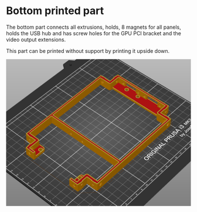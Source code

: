 # Bottom printed part

The bottom part connects all extrusions, holds, 8 magnets for all panels, holds the USB hub and has screw holes for the GPU PCI bracket and the video output extensions.

This part can be printed without support by printing it upside down.

![Slicer screenshot](screenshot.png)